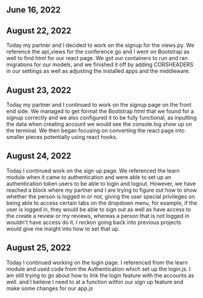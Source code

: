 ## June 16, 2022

## August 22, 2022
Today my partner and I decided to work on the signup for the views.py. We reference the api_views for the conference go and I went on Bootstrap as well to find html for our react page. We got our containers to run and ran migrations for our models, and we finished it off by adding CORSHEADERS in our settings as well as adjusting the installed apps and the middleware.

## August 23, 2022
Today my partner and I continued to work on the signup page on the front end side. We managed to get format the Bootstrap html that we found for a signup correctly and we also configured it to be fully functional, as inputting the data when creating account we would see the console.log show up on the terminal. We then began focusing on converting the react page into smaller pieces potentially using react hooks.

## August 24, 2022
Today I continued work on the sign up page. We referenced the learn module when it came to authentication and were able to set up an authentication token users to be able to login and logout. However, we have reached a block where my partner and I are trying to figure out how to show whether the person is logged in or not, giving the user special privileges on being able to access certain tabs on the dropdown menu, for example, if the user is logged in, they would be able to sign out as well as have access to the create a review or my reviews, whereas a person that is not logged in wouldn't have access do it. I reckon going back into previous projects would give me insight into how to set that up.

## August 25, 2022
Today I continued working on the login page. I referenced from the learn module and used code from the Authentication which set up the login.js. I am still trying to go about how to link the login feature with the accounts as well. and I believe I need to at a function within our sign up feature and make some changes for our app.js